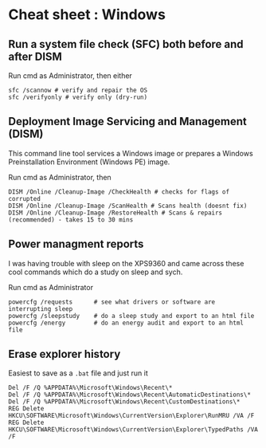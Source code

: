 # Cheat sheet : Windows

## Run a system file check (SFC) both before and after DISM

Run cmd as Administrator, then either

    sfc /scannow # verify and repair the OS
    sfc /verifyonly # verify only (dry-run)

## Deployment Image Servicing and Management (DISM)

This command line tool services a Windows image or prepares a Windows Preinstallation Environment (Windows PE) image.

Run cmd as Administrator, then

    DISM /Online /Cleanup-Image /CheckHealth # checks for flags of corrupted
    DISM /Online /Cleanup-Image /ScanHealth # Scans health (doesnt fix)
    DISM /Online /Cleanup-Image /RestoreHealth # Scans & repairs (recommended) - takes 15 to 30 mins

## Power managment reports

I was having trouble with sleep on the XPS9360 and came across these cool commands which do a study on sleep and sych.

Run cmd as Administrator

    powercfg /requests      # see what drivers or software are interrupting sleep
    powercfg /sleepstudy    # do a sleep study and export to an html file
    powercfg /energy        # do an energy audit and export to an html file

## Erase explorer history

Easiest to save as a `.bat` file and just run it

    Del /F /Q %APPDATA%\Microsoft\Windows\Recent\*
    Del /F /Q %APPDATA%\Microsoft\Windows\Recent\AutomaticDestinations\*
    Del /F /Q %APPDATA%\Microsoft\Windows\Recent\CustomDestinations\*
    REG Delete HKCU\SOFTWARE\Microsoft\Windows\CurrentVersion\Explorer\RunMRU /VA /F
    REG Delete HKCU\SOFTWARE\Microsoft\Windows\CurrentVersion\Explorer\TypedPaths /VA /F
